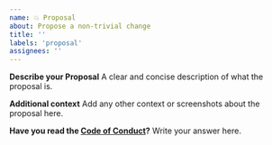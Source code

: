 ```yaml
---
name: 💥 Proposal
about: Propose a non-trivial change 
title: ''
labels: 'proposal'
assignees: ''
---
```


**Describe your Proposal**
A clear and concise description of what the proposal is.

**Additional context**
Add any other context or screenshots about the proposal here.

**Have you read the [Code of Conduct](https://github.com/HITK-TECH-Community/Community-Website/blob/main/code_of_conduct.md)?**
Write your answer here.

